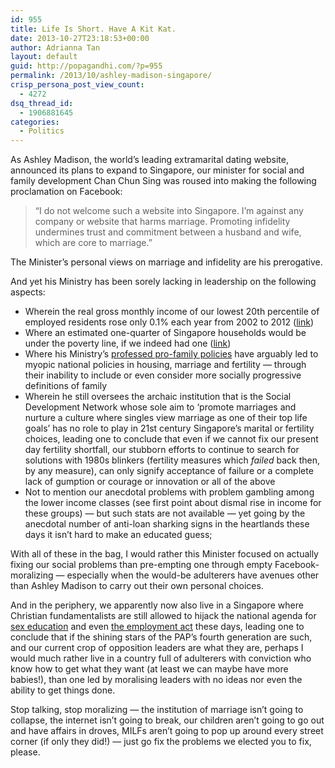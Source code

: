```yaml
---
id: 955
title: Life Is Short. Have A Kit Kat.
date: 2013-10-27T23:18:53+00:00
author: Adrianna Tan
layout: default
guid: http://popagandhi.com/?p=955
permalink: /2013/10/ashley-madison-singapore/
crisp_persona_post_view_count:
  - 4272
dsq_thread_id:
  - 1906881645
categories:
  - Politics
---
```

As Ashley Madison, the world&#8217;s leading extramarital dating website, announced its plans to expand to Singapore, our minister for social and family development Chan Chun Sing was roused into making the following proclamation on Facebook:

> &#8220;I do not welcome such a website into Singapore. I&#8217;m against any company or website that harms marriage. Promoting infidelity undermines trust and commitment between a husband and wife, which are core to marriage.&#8221;

The Minister&#8217;s personal views on marriage and infidelity are his prerogative.

And yet his Ministry has been sorely lacking in leadership on the following aspects:

  * Wherein the real gross monthly income of our lowest 20th percentile of employed residents rose only 0.1% each year from 2002 to 2012 ([link](http://www.singapolitics.sg/news/incomes-bottom-continue-rise-says-chan-chun-sing))
  * Where an estimated one-quarter of Singapore households would be under the poverty line, if we indeed had one ([link](http://yawningbread.wordpress.com/2013/10/27/one-quarter-of-singapore-households-below-poverty-line/))
  * Where his Ministry&#8217;s [professed pro-family policies](http://app.msf.gov.sg/AboutMSF/OurPeople/DivisionsatMSF/FamilyDevelopmentandSupport/FamilyPolicyUnit.aspx) have arguably led to myopic national policies in housing, marriage and fertility — through their inability to include or even consider more socially progressive definitions of family
  * Wherein he still oversees the archaic institution that is the Social Development Network whose sole aim to &#8216;promote marriages and nurture a culture where singles view marriage as one of their top life goals&#8217; has no role to play in 21st century Singapore&#8217;s marital or fertility choices, leading one to conclude that even if we cannot fix our present day fertility shortfall, our stubborn efforts to continue to search for solutions with 1980s blinkers (fertility measures which _failed_ back then, by any measure), can only signify acceptance of failure or a complete lack of gumption or courage or innovation or all of the above
  * Not to mention our anecdotal problems with problem gambling among the lower income classes (see first point about dismal rise in income for these groups) — but such stats are not available — yet going by the anecdotal number of anti-loan sharking signs in the heartlands these days it isn&#8217;t hard to make an educated guess;

With all of these in the bag, I would rather this Minister focused on actually fixing our social problems than pre-empting one through empty Facebook-moralizing — especially when the would-be adulterers have avenues other than Ashley Madison to carry out their own personal choices.

And in the periphery, we apparently now also live in a Singapore where Christian fundamentalists are still allowed to hijack the national agenda for [sex education](http://news.asiaone.com/News/Latest%2BNews/Singapore/Story/A1Story20120702-356703/2.html) and even [the employment act](http://www.singapolitics.sg/news/church-wants-review-order-compensate-axed-employee) these days, leading one to conclude that if the shining stars of the PAP&#8217;s fourth generation are such, and our current crop of opposition leaders are what they are, perhaps I would much rather live in a country full of adulterers with conviction who know how to get what they want (at least we can maybe have more babies!), than one led by moralising leaders with no ideas nor even the ability to get things done.

Stop talking, stop moralizing — the institution of marriage isn&#8217;t going to collapse, the internet isn&#8217;t going to break, our children aren&#8217;t going to go out and have affairs in droves, MILFs aren&#8217;t going to pop up around every street corner (if only they did!) — just go fix the problems we elected you to fix, please.
